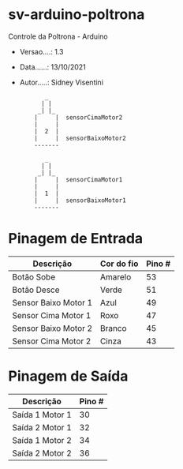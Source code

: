 # sv-arduino-poltrona
Controle da Poltrona - Arduino

- Versao....: 1.3
- Data......: 13/10/2021
- Autor.....: Sidney Visentini

             _
            | |
           _| |_
          |     |  sensorCimaMotor2
          |     |
          |  2  |
          |     |  sensorBaixoMotor2
          ------- 

             _
            | |
           _| |_
          |     |  sensorCimaMotor1
          |     |
          |  1  |
          |     |  sensorBaixoMotor1
          ------- 

# Pinagem de Entrada
| Descrição | Cor do fio | Pino # |
| --- | --- | --- |
| Botão Sobe | Amarelo | 53 |
| Botão Desce | Verde | 51 |
| Sensor Baixo Motor 1 | Azul | 49 |
| Sensor Cima Motor 1 | Roxo | 47 |
| Sensor Baixo Motor 2 | Branco | 45 |
| Sensor Cima Motor 2 | Cinza | 43 |

# Pinagem de Saída
| Descrição | Pino # |
| --- | --- |
| Saída 1 Motor 1 | 30 |
| Saída 2 Motor 1 | 32 |
| Saída 1 Motor 2 | 34 |
| Saída 2 Motor 2 | 36 |
